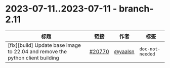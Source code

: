 # 2023-07-11..2023-07-11 - branch-2.11
| 标题 | 链接 | 作者 | 标签 |
| - | :--: | :--: | - |
| [fix][build] Update base image to 22.04 and remove the python client building | [#20770](https://github.com/apache/pulsar/pull/20770) | [@yaalsn](https://github.com/yaalsn) | `doc-not-needed`  | 
